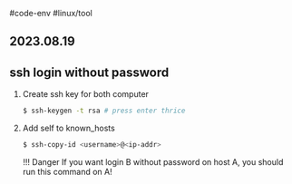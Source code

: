 #code-env #linux/tool
## 2023.08.19

## ssh login without password

1. Create ssh key for both computer

    ```bash
    $ ssh-keygen -t rsa # press enter thrice
    ```

2. Add self to known_hosts 

    ```bash
    $ ssh-copy-id <username>@<ip-addr>
    ```

    !!! Danger If you want login B without password on host A, you should run this command on A!


